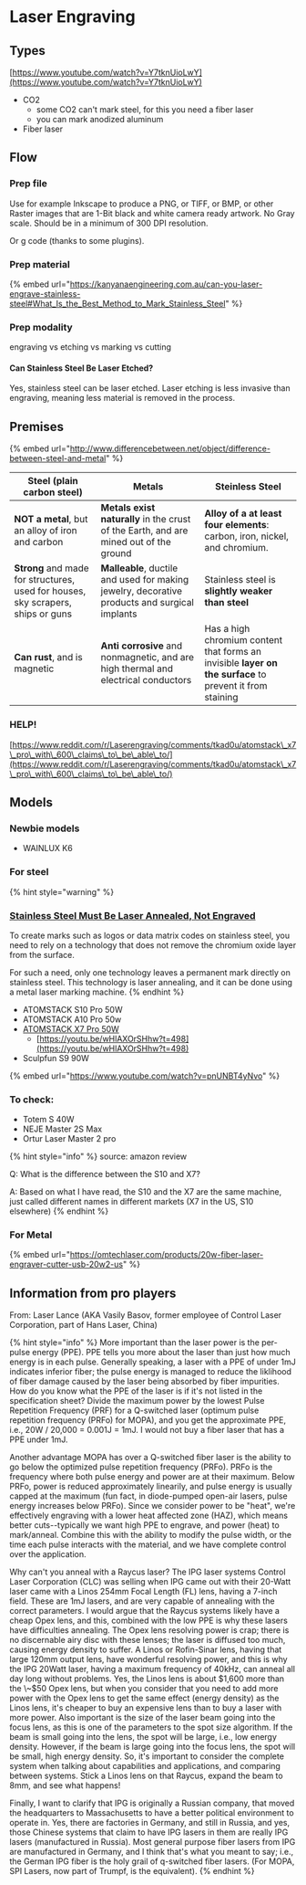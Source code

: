 # Laser Engraving

## Types

[https://www.youtube.com/watch?v=Y7tknUioLwY](https://www.youtube.com/watch?v=Y7tknUioLwY)

* CO2
  * some CO2 can't mark steel, for this you need a fiber laser
  * you can mark anodized aluminum
* Fiber laser

## Flow

### Prep file

Use for example Inkscape to produce a PNG, or TIFF, or BMP, or other Raster images that are 1-Bit black and white camera ready artwork. No Gray scale. Should be in a minimum of 300 DPI resolution.

Or g code (thanks to some plugins).

### Prep material

{% embed url="https://kanyanaengineering.com.au/can-you-laser-engrave-stainless-steel#What_Is_the_Best_Method_to_Mark_Stainless_Steel" %}

### Prep modality

engraving vs etching  vs marking vs cutting

#### **Can Stainless Steel Be Laser Etched?** <a href="#can-stainless-steel-be-laser-etched" id="can-stainless-steel-be-laser-etched"></a>

Yes, stainless steel can be laser etched. Laser etching is less invasive than engraving, meaning less material is removed in the process.&#x20;

## Premises

{% embed url="http://www.differencebetween.net/object/difference-between-steel-and-metal" %}

| Steel (plain carbon steel)                                                       | Metals                                                                                        | Steinless Steel                                                                                          |
| -------------------------------------------------------------------------------- | --------------------------------------------------------------------------------------------- | -------------------------------------------------------------------------------------------------------- |
| **NOT a metal**, but an alloy of iron and carbon                                 | **Metals exist naturally** in the crust of the Earth, and are mined out of the ground         | **Alloy of a at least four elements**: carbon, iron, nickel, and chromium.                               |
| **Strong** and made for structures, used for houses, sky scrapers, ships or guns | **Malleable**, ductile and used for making jewelry, decorative products and surgical implants | Stainless steel is **slightly weaker than steel**                                                        |
|  **Can rust**, and is magnetic                                                   | **Anti corrosive** and nonmagnetic, and are high thermal and electrical conductors            | Has a high chromium content that forms an invisible **layer on the surface** to prevent it from staining |

### HELP!

[https://www.reddit.com/r/Laserengraving/comments/tkad0u/atomstack\_x7\_pro\_with\_600\_claims\_to\_be\_able\_to/](https://www.reddit.com/r/Laserengraving/comments/tkad0u/atomstack\_x7\_pro\_with\_600\_claims\_to\_be\_able\_to/)

## Models

### Newbie models

* WAINLUX K6

### For steel

{% hint style="warning" %}
### [Stainless Steel Must Be Laser Annealed, Not Engraved](https://www.laserax.com/blog/laser-engrave-stainless-steel)

To create marks such as logos or data matrix codes on stainless steel, you need to rely on a technology that does not remove the chromium oxide layer from the surface.

For such a need, only one technology leaves a permanent mark directly on stainless steel. This technology is laser annealing, and it can be done using a metal laser marking machine.
{% endhint %}

* ATOMSTACK S10 Pro 50W&#x20;
* ATOMSTACK A10 Pro 50w
* [ATOMSTACK X7 Pro 50W](https://youtu.be/NQoeYksA\_ao?t=418)
  * [https://youtu.be/wHlAXOrSHhw?t=498](https://youtu.be/wHlAXOrSHhw?t=498)
* Sculpfun S9 90W

{% embed url="https://www.youtube.com/watch?v=pnUNBT4yNvo" %}

### To check: <a href="#title" id="title"></a>

* Totem S 40W
* NEJE Master 2S Max
* Ortur Laser Master 2 pro

{% hint style="info" %}
source: amazon review

Q: What is the difference between the S10 and X7?&#x20;

A: Based on what I have read, the S10 and the X7 are the same machine, just called different names in different markets (X7 in the US, S10 elsewhere)
{% endhint %}

### For Metal

{% embed url="https://omtechlaser.com/products/20w-fiber-laser-engraver-cutter-usb-20w2-us" %}

## Information from pro players

From: Laser Lance (AKA Vasily Basov, former employee of Control Laser Corporation, part of Hans Laser, China)

{% hint style="info" %}
More important than the laser power is the per-pulse energy (PPE). PPE tells you more about the laser than just how much energy is in each pulse. Generally speaking, a laser with a PPE of under 1mJ indicates inferior fiber; the pulse energy is managed to reduce the liklihood of fiber damage caused by the laser being absorbed by fiber impurities. How do you know what the PPE of the laser is if it's not listed in the specification sheet? Divide the maximum power by the lowest Pulse Repetition Frequency (PRF) for a Q-switched laser (optimum pulse repetition frequency (PRFo) for MOPA), and you get the approximate PPE, i.e., 20W / 20,000 = 0.001J = 1mJ. I would not buy a fiber laser that has a PPE under 1mJ.

Another advantage MOPA has over a Q-switched fiber laser is the ability to go below the optimized pulse repetition frequency (PRFo). PRFo is the frequency where both pulse energy and power are at their maximum. Below PRFo, power is reduced approximately linearily, and pulse energy is usually capped at the maximum (fun fact, in diode-pumped open-air lasers, pulse energy increases below PRFo). Since we consider power to be "heat", we're effectively engraving with a lower heat affected zone (HAZ), which means better cuts--typically we want high PPE to engrave, and power (heat) to mark/anneal. Combine this with the ability to modify the pulse width, or the time each pulse interacts with the material, and we have complete control over the application.

Why can't you anneal with a Raycus laser? The IPG laser systems Control Laser Corporation (CLC) was selling when IPG came out with their 20-Watt laser came with a Linos 254mm Focal Length (FL) lens, having a 7-inch field. These are 1mJ lasers, and are very capable of annealing with the correct parameters. I would argue that the Raycus systems likely have a cheap Opex lens, and this, combined with the low PPE is why these lasers have difficulties annealing. The Opex lens resolving power is crap; there is no discernable airy disc with these lenses; the laser is diffused too much, causing energy density to suffer. A Linos or Rofin-Sinar lens, having that large 120mm output lens, have wonderful resolving power, and this is why the IPG 20Watt laser, having a maximum frequency of 40kHz, can anneal all day long without problems. Yes, the Linos lens is about $1,600 more than the \~$50 Opex lens, but when you consider that you need to add more power with the Opex lens to get the same effect (energy density) as the Linos lens, it's cheaper to buy an expensive lens than to buy a laser with more power. Also important is the size of the laser beam going into the focus lens, as this is one of the parameters to the spot size algorithm. If the beam is small going into the lens, the spot will be large, i.e., low energy density. However, if the beam is large going into the focus lens, the spot will be small, high energy density. So, it's important to consider the complete system when talking about capabilities and applications, and comparing between systems. Stick a Linos lens on that Raycus, expand the beam to 8mm, and see what happens!

Finally, I want to clarify that IPG is originally a Russian company, that moved the headquarters to Massachusetts to have a better political environment to operate in. Yes, there are factories in Germany, and still in Russia, and yes, those Chinese systems that claim to have IPG lasers in them are really IPG lasers (manufactured in Russia). Most general purpose fiber lasers from IPG are manufactured in Germany, and I think that's what you meant to say; i.e., the German IPG fiber is the holy grail of q-switched fiber lasers. (For MOPA, SPI Lasers, now part of Trumpf, is the equivalent).
{% endhint %}












